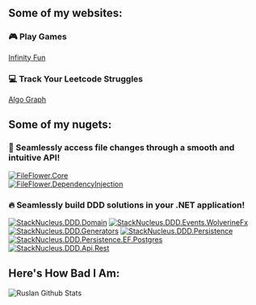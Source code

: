 ## Some of my websites:
### 🎮 Play Games
[Infinity Fun](https://ruslanpr0g.github.io/infinity-fun/)
### 💻 Track Your Leetcode Struggles
[Algo Graph](https://ruslanpr0g.github.io/algo-graph/)

## Some of my nugets:
### 🧷 Seamlessly access file changes through a smooth and intuitive API!
[![FileFlower.Core](https://img.shields.io/nuget/v/FileFlower.Core)](https://www.nuget.org/packages/FileFlower.Core)  
[![FileFlower.DependencyInjection](https://img.shields.io/nuget/v/FileFlower.DependencyInjection)](https://www.nuget.org/packages/FileFlower.DependencyInjection)

### 🔥 Seamlessly build DDD solutions in your .NET application!
[![StackNucleus.DDD.Domain](https://img.shields.io/nuget/v/StackNucleus.DDD.Domain)](https://www.nuget.org/packages/StackNucleus.DDD.Domain)
[![StackNucleus.DDD.Events.WolverineFx](https://img.shields.io/nuget/v/StackNucleus.DDD.Events.WolverineFx)](https://www.nuget.org/packages/StackNucleus.DDD.Events.WolverineFx)
[![StackNucleus.DDD.Generators](https://img.shields.io/nuget/v/StackNucleus.DDD.Generators)](https://www.nuget.org/packages/StackNucleus.DDD.Generators)
[![StackNucleus.DDD.Persistence](https://img.shields.io/nuget/v/StackNucleus.DDD.Persistence)](https://www.nuget.org/packages/StackNucleus.DDD.Persistence)
[![StackNucleus.DDD.Persistence.EF.Postgres](https://img.shields.io/nuget/v/StackNucleus.DDD.Persistence.EF.Postgres)](https://www.nuget.org/packages/StackNucleus.DDD.Persistence.EF.Postgres)
[![StackNucleus.DDD.Api.Rest](https://img.shields.io/nuget/v/StackNucleus.DDD.Api.Rest)](https://www.nuget.org/packages/StackNucleus.DDD.Api.Rest)

## Here's How Bad I Am:  
<img align="left" alt="Ruslan Github Stats" src="https://github-readme-stats.vercel.app/api?username=RuslanPr0g&show_icons=true&hide_border=true" />
